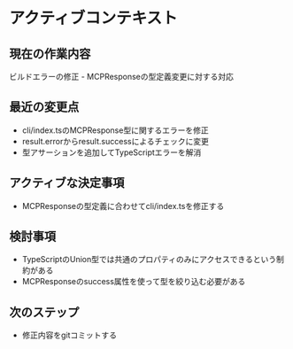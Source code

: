 # アクティブコンテキスト

## 現在の作業内容

ビルドエラーの修正 - MCPResponseの型定義変更に対する対応
## 最近の変更点

- cli/index.tsのMCPResponse型に関するエラーを修正
- result.errorからresult.successによるチェックに変更
- 型アサーションを追加してTypeScriptエラーを解消
## アクティブな決定事項

- MCPResponseの型定義に合わせてcli/index.tsを修正する
## 検討事項

- TypeScriptのUnion型では共通のプロパティのみにアクセスできるという制約がある
- MCPResponseのsuccess属性を使って型を絞り込む必要がある
## 次のステップ

- 修正内容をgitコミットする
